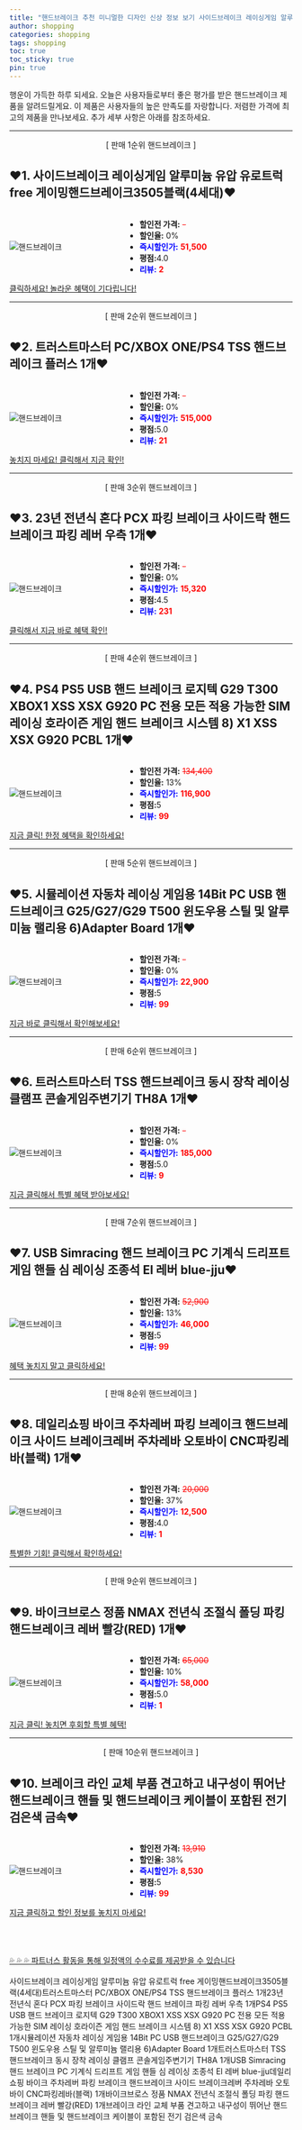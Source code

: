 ```yaml
---
title: "핸드브레이크 추천 미니멀한 디자인 신상 정보 보기 사이드브레이크 레이싱게임 알루미늄 유압 유로트럭"
author: shopping
categories: shopping
tags: shopping
toc: true
toc_sticky: true
pin: true
---
```

행운이 가득한 하루 되세요. 오늘은 사용자들로부터 좋은 평가를 받은 핸드브레이크 제품을 알려드릴게요. 이 제품은 사용자들의 높은 만족도를 자랑합니다. 저렴한 가격에 최고의 제품을 만나보세요. 추가 세부 사항은 아래를 참조하세요.

---
<p class="toplist" style="margin: 0 auto; display: block; width: fit-content;">[ 판매 1순위 핸드브레이크 ]</p>

<h2><strong>❤️1. 사이드브레이크 레이싱게임 알루미늄 유압 유로트럭 free 게이밍핸드브레이크3505블랙(4세대)❤️</strong></h2>

<div style="display: flex; align-items: center;">
    <div style="flex: 0.4;">
        <img src="https://thumbnail9.coupangcdn.com/thumbnails/remote/230x230ex/image/vendor_inventory/a06c/bff27156e8f0b5c4f2ad66959e8defc2cefc36bb3e42cbc841717315c51e.png" alt="핸드브레이크" style="max-width: 100%;">
    </div>
    <div style="flex: 0.6; margin-left: 10px;">
        <ul>
            <li><strong>할인전 가격:</strong> <del style="color: red;">-</del></li>
            <li><strong>할인율:</strong> 0%</li>
            <li><span style='color:blue'><strong>즉시할인가:</strong></span> <span style='color:red'><strong>51,500</strong></span></li>
            <li><strong>평점:</strong>4.0</li>
            <li><span style='color:blue'><strong>리뷰:</strong></span> <span style='color:red'><strong>2</strong></span></li>
        </ul>
    </div>
</div>
<div class="center">
    <a href="https://William4Davisa.github.io?lptag=AF9450613&subid=githubio&pageKey=7572841700&traceid=V0-153&itemId=19975090508&vendorItemId=90489374558" class="myButton">
        클릭하세요! 놀라운 혜택이 기다립니다!
    </a>
</div>


---
<p class="toplist" style="margin: 0 auto; display: block; width: fit-content;">[ 판매 2순위 핸드브레이크 ]</p>

<h2><strong>❤️2. 트러스트마스터 PC/XBOX ONE/PS4 TSS 핸드브레이크 플러스 1개❤️</strong></h2>

<div style="display: flex; align-items: center;">
    <div style="flex: 0.4;">
        <img src="https://thumbnail10.coupangcdn.com/thumbnails/remote/230x230ex/image/vendor_inventory/5378/f321680426a7b44cf0b88928604569f5c130982aad5dd85e76210a467435.jpg" alt="핸드브레이크" style="max-width: 100%;">
    </div>
    <div style="flex: 0.6; margin-left: 10px;">
        <ul>
            <li><strong>할인전 가격:</strong> <del style="color: red;">-</del></li>
            <li><strong>할인율:</strong> 0%</li>
            <li><span style='color:blue'><strong>즉시할인가:</strong></span> <span style='color:red'><strong>515,000</strong></span></li>
            <li><strong>평점:</strong>5.0</li>
            <li><span style='color:blue'><strong>리뷰:</strong></span> <span style='color:red'><strong>21</strong></span></li>
        </ul>
    </div>
</div>
<div class="center">
    <a href="https://William4Davisa.github.io?lptag=AF9450613&subid=githubio&pageKey=2022243996&traceid=V0-153&itemId=3439977261&vendorItemId=87177087794" class="myButton">
        놓치지 마세요! 클릭해서 지금 확인!
    </a>
</div>


---
<p class="toplist" style="margin: 0 auto; display: block; width: fit-content;">[ 판매 3순위 핸드브레이크 ]</p>

<h2><strong>❤️3. 23년 전년식 혼다 PCX 파킹 브레이크 사이드락 핸드 브레이크 파킹 레버 우측 1개❤️</strong></h2>

<div style="display: flex; align-items: center;">
    <div style="flex: 0.4;">
        <img src="https://thumbnail9.coupangcdn.com/thumbnails/remote/230x230ex/image/vendor_inventory/81ba/4dccaa1e679c4ad1e39ed9c094ff0d2b15fa3973664e0db3a40f42ad7ca5.jpg" alt="핸드브레이크" style="max-width: 100%;">
    </div>
    <div style="flex: 0.6; margin-left: 10px;">
        <ul>
            <li><strong>할인전 가격:</strong> <del style="color: red;">-</del></li>
            <li><strong>할인율:</strong> 0%</li>
            <li><span style='color:blue'><strong>즉시할인가:</strong></span> <span style='color:red'><strong>15,320</strong></span></li>
            <li><strong>평점:</strong>4.5</li>
            <li><span style='color:blue'><strong>리뷰:</strong></span> <span style='color:red'><strong>231</strong></span></li>
        </ul>
    </div>
</div>
<div class="center">
    <a href="https://William4Davisa.github.io?lptag=AF9450613&subid=githubio&pageKey=110838753&traceid=V0-153&itemId=334024816&vendorItemId=82050816279" class="myButton">
        클릭해서 지금 바로 혜택 확인!
    </a>
</div>


---
<p class="toplist" style="margin: 0 auto; display: block; width: fit-content;">[ 판매 4순위 핸드브레이크 ]</p>

<h2><strong>❤️4. PS4 PS5 USB 핸드 브레이크 로지텍 G29 T300 XBOX1 XSS XSX G920 PC 전용 모든 적용 가능한 SIM 레이싱 호라이즌 게임 핸드 브레이크 시스템 8) X1 XSS XSX G920 PCBL 1개❤️</strong></h2>

<div style="display: flex; align-items: center;">
    <div style="flex: 0.4;">
        <img src="https://thumbnail9.coupangcdn.com/thumbnails/remote/230x230ex/image/vendor_inventory/bcee/0b626aa61a3f131b1eca4a5b87f8402baa34db1d84754cf2c987c36888ed.jpg" alt="핸드브레이크" style="max-width: 100%;">
    </div>
    <div style="flex: 0.6; margin-left: 10px;">
        <ul>
            <li><strong>할인전 가격:</strong> <del style="color: red;">134,400</del></li>
            <li><strong>할인율:</strong> 13%</li>
            <li><span style='color:blue'><strong>즉시할인가:</strong></span> <span style='color:red'><strong>116,900</strong></span></li>
            <li><strong>평점:</strong>5</li>
            <li><span style='color:blue'><strong>리뷰:</strong></span> <span style='color:red'><strong>99</strong></span></li>
        </ul>
    </div>
</div>
<div class="center">
    <a href="https://William4Davisa.github.io?lptag=AF9450613&subid=githubio&pageKey=8114077184&traceid=V0-153&itemId=22995620130&vendorItemId=90773398622" class="myButton">
        지금 클릭! 한정 혜택을 확인하세요!
    </a>
</div>


---
<p class="toplist" style="margin: 0 auto; display: block; width: fit-content;">[ 판매 5순위 핸드브레이크 ]</p>

<h2><strong>❤️5. 시뮬레이션 자동차 레이싱 게임용 14Bit PC USB 핸드브레이크 G25/G27/G29 T500 윈도우용 스틸 및 알루미늄 랠리용 6)Adapter Board 1개❤️</strong></h2>

<div style="display: flex; align-items: center;">
    <div style="flex: 0.4;">
        <img src="https://thumbnail10.coupangcdn.com/thumbnails/remote/230x230ex/image/vendor_inventory/3978/69d758ef1febffccbfdeffbef8cf3aa2b41c2a6d14dc308ebb073735bfe2.jpg" alt="핸드브레이크" style="max-width: 100%;">
    </div>
    <div style="flex: 0.6; margin-left: 10px;">
        <ul>
            <li><strong>할인전 가격:</strong> <del style="color: red;">-</del></li>
            <li><strong>할인율:</strong> 0%</li>
            <li><span style='color:blue'><strong>즉시할인가:</strong></span> <span style='color:red'><strong>22,900</strong></span></li>
            <li><strong>평점:</strong>5</li>
            <li><span style='color:blue'><strong>리뷰:</strong></span> <span style='color:red'><strong>99</strong></span></li>
        </ul>
    </div>
</div>
<div class="center">
    <a href="https://William4Davisa.github.io?lptag=AF9450613&subid=githubio&pageKey=7959926215&traceid=V0-153&itemId=22005284499&vendorItemId=89052769282" class="myButton">
        지금 바로 클릭해서 확인해보세요!
    </a>
</div>


---
<p class="toplist" style="margin: 0 auto; display: block; width: fit-content;">[ 판매 6순위 핸드브레이크 ]</p>

<h2><strong>❤️6. 트러스트마스터 TSS 핸드브레이크 동시 장착 레이싱 클램프 콘솔게임주변기기 TH8A 1개❤️</strong></h2>

<div style="display: flex; align-items: center;">
    <div style="flex: 0.4;">
        <img src="https://thumbnail9.coupangcdn.com/thumbnails/remote/230x230ex/image/vendor_inventory/e281/4f44771d987320242ac0c061bd89e7d93b845a37a052f93454a1662de016.jpg" alt="핸드브레이크" style="max-width: 100%;">
    </div>
    <div style="flex: 0.6; margin-left: 10px;">
        <ul>
            <li><strong>할인전 가격:</strong> <del style="color: red;">-</del></li>
            <li><strong>할인율:</strong> 0%</li>
            <li><span style='color:blue'><strong>즉시할인가:</strong></span> <span style='color:red'><strong>185,000</strong></span></li>
            <li><strong>평점:</strong>5.0</li>
            <li><span style='color:blue'><strong>리뷰:</strong></span> <span style='color:red'><strong>9</strong></span></li>
        </ul>
    </div>
</div>
<div class="center">
    <a href="https://William4Davisa.github.io?lptag=AF9450613&subid=githubio&pageKey=1063361805&traceid=V0-153&itemId=2008925312&vendorItemId=85326675754" class="myButton">
        지금 클릭해서 특별 혜택 받아보세요!
    </a>
</div>


---
<p class="toplist" style="margin: 0 auto; display: block; width: fit-content;">[ 판매 7순위 핸드브레이크 ]</p>

<h2><strong>❤️7. USB Simracing 핸드 브레이크 PC 기계식 드리프트 게임 핸들 심 레이싱 조종석 El 레버 blue-jju❤️</strong></h2>

<div style="display: flex; align-items: center;">
    <div style="flex: 0.4;">
        <img src="https://thumbnail10.coupangcdn.com/thumbnails/remote/230x230ex/image/vendor_inventory/d49d/f802a181d0136430a0628902a8a2abb4bd2fe3ebb64812f178ed456d1bf6.jpg" alt="핸드브레이크" style="max-width: 100%;">
    </div>
    <div style="flex: 0.6; margin-left: 10px;">
        <ul>
            <li><strong>할인전 가격:</strong> <del style="color: red;">52,900</del></li>
            <li><strong>할인율:</strong> 13%</li>
            <li><span style='color:blue'><strong>즉시할인가:</strong></span> <span style='color:red'><strong>46,000</strong></span></li>
            <li><strong>평점:</strong>5</li>
            <li><span style='color:blue'><strong>리뷰:</strong></span> <span style='color:red'><strong>99</strong></span></li>
        </ul>
    </div>
</div>
<div class="center">
    <a href="https://William4Davisa.github.io?lptag=AF9450613&subid=githubio&pageKey=8160046885&traceid=V0-153&itemId=23259404137&vendorItemId=90773338891" class="myButton">
        혜택 놓치지 말고 클릭하세요!
    </a>
</div>


---
<p class="toplist" style="margin: 0 auto; display: block; width: fit-content;">[ 판매 8순위 핸드브레이크 ]</p>

<h2><strong>❤️8. 데일리쇼핑 바이크 주차레버 파킹 브레이크 핸드브레이크 사이드 브레이크레버 주차레바 오토바이 CNC파킹레바(블랙) 1개❤️</strong></h2>

<div style="display: flex; align-items: center;">
    <div style="flex: 0.4;">
        <img src="https://thumbnail10.coupangcdn.com/thumbnails/remote/230x230ex/image/vendor_inventory/2fdc/428d0bcc49f7cee6aa87b868e9fe4924171c42d54762e4cfadb62e07d0c5.jpg" alt="핸드브레이크" style="max-width: 100%;">
    </div>
    <div style="flex: 0.6; margin-left: 10px;">
        <ul>
            <li><strong>할인전 가격:</strong> <del style="color: red;">20,000</del></li>
            <li><strong>할인율:</strong> 37%</li>
            <li><span style='color:blue'><strong>즉시할인가:</strong></span> <span style='color:red'><strong>12,500</strong></span></li>
            <li><strong>평점:</strong>4.0</li>
            <li><span style='color:blue'><strong>리뷰:</strong></span> <span style='color:red'><strong>1</strong></span></li>
        </ul>
    </div>
</div>
<div class="center">
    <a href="https://William4Davisa.github.io?lptag=AF9450613&subid=githubio&pageKey=6927768224&traceid=V0-153&itemId=16752935694&vendorItemId=83934487010" class="myButton">
        특별한 기회! 클릭해서 확인하세요!
    </a>
</div>


---
<p class="toplist" style="margin: 0 auto; display: block; width: fit-content;">[ 판매 9순위 핸드브레이크 ]</p>

<h2><strong>❤️9. 바이크브로스 정품 NMAX 전년식 조절식 폴딩 파킹 핸드브레이크 레버 빨강(RED) 1개❤️</strong></h2>

<div style="display: flex; align-items: center;">
    <div style="flex: 0.4;">
        <img src="https://thumbnail7.coupangcdn.com/thumbnails/remote/230x230ex/image/vendor_inventory/d5da/8ad2d4c3667718aa819c681e2655798be7118c09121c668e02650378a745.png" alt="핸드브레이크" style="max-width: 100%;">
    </div>
    <div style="flex: 0.6; margin-left: 10px;">
        <ul>
            <li><strong>할인전 가격:</strong> <del style="color: red;">65,000</del></li>
            <li><strong>할인율:</strong> 10%</li>
            <li><span style='color:blue'><strong>즉시할인가:</strong></span> <span style='color:red'><strong>58,000</strong></span></li>
            <li><strong>평점:</strong>5.0</li>
            <li><span style='color:blue'><strong>리뷰:</strong></span> <span style='color:red'><strong>1</strong></span></li>
        </ul>
    </div>
</div>
<div class="center">
    <a href="https://William4Davisa.github.io?lptag=AF9450613&subid=githubio&pageKey=7509114463&traceid=V0-153&itemId=19671985260&vendorItemId=86777553852" class="myButton">
        지금 클릭! 놓치면 후회할 특별 혜택!
    </a>
</div>


---
<p class="toplist" style="margin: 0 auto; display: block; width: fit-content;">[ 판매 10순위 핸드브레이크 ]</p>

<h2><strong>❤️10. 브레이크 라인 교체 부품 견고하고 내구성이 뛰어난 핸드브레이크 핸들 및 핸드브레이크 케이블이 포함된 전기 검은색 금속❤️</strong></h2>

<div style="display: flex; align-items: center;">
    <div style="flex: 0.4;">
        <img src="https://thumbnail10.coupangcdn.com/thumbnails/remote/230x230ex/image/vendor_inventory/8f0e/ef87b5cf02b31746f70fee43dabbdf40188842c09c859d4e1bb850e1dcf6.jpg" alt="핸드브레이크" style="max-width: 100%;">
    </div>
    <div style="flex: 0.6; margin-left: 10px;">
        <ul>
            <li><strong>할인전 가격:</strong> <del style="color: red;">13,910</del></li>
            <li><strong>할인율:</strong> 38%</li>
            <li><span style='color:blue'><strong>즉시할인가:</strong></span> <span style='color:red'><strong>8,530</strong></span></li>
            <li><strong>평점:</strong>5</li>
            <li><span style='color:blue'><strong>리뷰:</strong></span> <span style='color:red'><strong>99</strong></span></li>
        </ul>
    </div>
</div>
<div class="center">
    <a href="https://William4Davisa.github.io?lptag=AF9450613&subid=githubio&pageKey=7931956219&traceid=V0-153&itemId=21820129353&vendorItemId=88990571678" class="myButton">
        지금 클릭하고 할인 정보를 놓치지 마세요!
    </a>
</div>

<br><br><br>[💦 💦 💦 파트너스 활동을 통해 일정액의 수수료를 제공받을 수 있습니다](https://link.coupang.com/a/bcpT2c)<br><br>사이드브레이크 레이싱게임 알루미늄 유압 유로트럭 free 게이밍핸드브레이크3505블랙(4세대)트러스트마스터 PC/XBOX ONE/PS4 TSS 핸드브레이크 플러스 1개23년 전년식 혼다 PCX 파킹 브레이크 사이드락 핸드 브레이크 파킹 레버 우측 1개PS4 PS5 USB 핸드 브레이크 로지텍 G29 T300 XBOX1 XSS XSX G920 PC 전용 모든 적용 가능한 SIM 레이싱 호라이즌 게임 핸드 브레이크 시스템 8) X1 XSS XSX G920 PCBL 1개시뮬레이션 자동차 레이싱 게임용 14Bit PC USB 핸드브레이크 G25/G27/G29 T500 윈도우용 스틸 및 알루미늄 랠리용 6)Adapter Board 1개트러스트마스터 TSS 핸드브레이크 동시 장착 레이싱 클램프 콘솔게임주변기기 TH8A 1개USB Simracing 핸드 브레이크 PC 기계식 드리프트 게임 핸들 심 레이싱 조종석 El 레버 blue-jju데일리쇼핑 바이크 주차레버 파킹 브레이크 핸드브레이크 사이드 브레이크레버 주차레바 오토바이 CNC파킹레바(블랙) 1개바이크브로스 정품 NMAX 전년식 조절식 폴딩 파킹 핸드브레이크 레버 빨강(RED) 1개브레이크 라인 교체 부품 견고하고 내구성이 뛰어난 핸드브레이크 핸들 및 핸드브레이크 케이블이 포함된 전기 검은색 금속